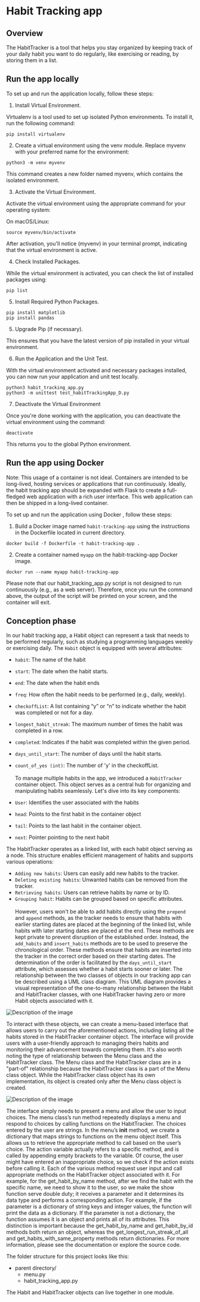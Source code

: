 
# Habit Tracking app
## Overview 
The HabitTracker is a tool that helps you stay organized by keeping track of your daily habit you want to do regularly, like exercising or reading, by storing them in a list.
## Run the app locally


To set up and run the application locally, follow these steps:

1. Install Virtual Environment.

Virtualenv is a tool used to set up isolated Python environments. To install it, run the following command:

```
pip install virtualenv
```

2. Create a virtual environment using the venv module. Replace myvenv with your preferred name for the environment:

```
python3 -m venv myvenv
```

This command creates a new folder named myvenv, which contains the isolated environment.

3. Activate the Virtual Environment.

Activate the virtual environment using the appropriate command for your operating system:

On macOS/Linux:
```
source myvenv/bin/activate 
```

After activation, you'll notice (myvenv) in your terminal prompt, indicating that the virtual environment is active.
 

4. Check Installed Packages.

While the virtual environment is activated, you can check the list of installed packages using:

```
pip list
```
5. Install Required Python Packages.

```
pip install matplotlib
pip install pandas
```
5. Upgrade Pip (if necessary).

This ensures that you have the latest version of pip installed in your virtual environment.

6. Run the Application and the Unit Test.

With the virtual environment activated and necessary packages installed, you can now run your application and unit test locally.

```
python3 habit_tracking_app.py
python3 -m unittest test_habitTrackingApp_D.py
```

7. Deactivate the Virtual Environment

Once you're done working with the application, you can deactivate the virtual environment using the command:

```
deactivate
```
This returns you to the global Python environment.



## Run the app using Docker

Note: This usage of a container is not ideal. Containers are intended to be long-lived, hosting services or applications that run continuously. Ideally, the habit tracking app should be expanded with Flask to create a full-fledged web application with a rich user interface. This web application can then be shipped in a long-lived container.

To set up and run the application using Docker , follow these steps:

1. Build a Docker image named `habit-tracking-app` using the instructions in the Dockerfile located in current directory. 

```
docker build -f Dockerfile -t habit-tracking-app .
```

2. Create a container named `myapp` on the habit-tracking-app Docker image.

```
docker run --name myapp habit-tracking-app   
```
 
Please note that our habit_tracking_app.py script is not designed to run continuously (e.g., as a web server). Therefore, once you run the command above, the output of the script will be printed on your screen, and the container will exit.

## Conception phase

In our habit tracking app, a Habit object can represent a task that needs to be performed 
regularly, such as studying a programming languages weekly or exercising daily. 
The `Habit` object is equipped with several attributes:

* `habit`: The name of the habit
* `start`: The date when the habit starts.
* `end`: The date when the habit ends
* `freq`: How often the habit needs to be performed (e.g., daily, weekly).
* `checkoffList`:  A list containing “y” or “n” to indicate 
whether the habit was completed or not for a day.
* `longest_habit_streak`: The maximum number of times 
the habit was completed in a row.
* `completed`: Indicates if the habit was completed within the given period.
* `days_until_start`:  The number of days until the habit starts.
* `count_of_yes (int)`: The number of 'y' in the checkoffList.
<br/><br/> 
To manage multiple habits in  the app, we introduced a `HabitTracker` container object. This object serves as a central hub for organizing and manipulating habits seamlessly. Let's dive into its key components:

* `User`: Identifies the user associated with the habits
* `head`: Points to the first habit in the container object
* `tail`: Points to the last habit in the container object.
* `next`: Pointer pointing to the next habit

The HabitTracker operates as a linked list, with each habit object serving as a node. This structure enables efficient management of habits and supports various operations:

* `Adding new habits`: Users can easily add new habits to the tracker.
* `Deleting existing habits`: Unwanted habits can be removed from the tracker.
* `Retrieving habits`: Users can retrieve habits by name or by ID.
* `Grouping habit`: Habits can be grouped based on specific attributes.
<br/><br/> 
However, users won't be able to add habits directly using the `prepend` and `append` methods, as the tracker needs to ensure that habits with earlier starting dates are placed at the beginning of the linked list, while habits with later starting dates are placed at the end. These methods are kept private to prevent disruption of the established order.
Instead, the `add_habits` and `insert_habits` methods are to be used to preserve the chronological order. These methods ensure that habits are inserted into the tracker in the correct order based on their starting dates.  The determination of the order is facilitated by the `days_until_start` attribute, which assesses whether a habit starts sooner or later. The relationship between the two classes of objects in our tracking app can be described  using a UML class diagram. This UML diagram provides a visual representation of the  one-to-many relationship between the Habit and HabitTracker classes, with one HabitTracker having zero or more Habit objects associated with it. 
<img src="uml_diagr.png" alt="Description of the image">
 
To interact with these objects, we can create a menu-based interface that allows users to carry out the aforementioned actions, including listing all the habits stored in the HabitTracker container object. The interface will provide users with a user-friendly approach to managing theirs habits and monitoring their advancement towards completing them.  It's also worth noting the type of relationship between the Menu class and the HabitTracker class. The Menu class and the HabitTracker class are in a "part-of" relationship because the HabitTracker class is a part of the Menu class object. While the HabitTracker class object has its own implementation, its object is created only after the Menu class object is created.


<img src="uml_diag_menu.png" alt="Description of the image">


The interface simply needs to present a menu and allow the user to input choices. The menu class’s run method repeatedly displays a menu and respond to choices by calling functions on the HabitTracker. The choices entered by the user are strings. In the menu’s __init__ method, we create a dictionary that maps strings to functions on the menu object itself.  This allows us to retrieve the appropriate method to call based on the user’s choice.  The action variable actually refers to a specific method, and is called by appending empty brackets to the variable. Of course, the user might have entered an inappropriate choice, so we check if the action exists before calling it. Each of the various method request user input and call appropriate methods on the HabitTracker object associated with it. For example, for the get_habit_by_name method, after we find the habit with the specific name, we need to show it to the user, so we make the show function serve double duty; it receives a parameter and it determines its data type and performs a corresponding action. For example, if the parameter is a dictionary of string keys and integer values, the function will print the data as a dictionary. If the parameter is not a dictionary, the function assumes it is an object and prints all of its attributes. This distinction is important because the get_habit_by_name and get_habit_by_id methods both return an object, whereas the get_longest_run_streak_of_all and get_habits_with_same_property methods return dictionaries. For more information, please see the documentation or explore the source code.





 The folder structure for this project looks like this:
 <ul>
  <li>parent directory/
    <ul>
      <li>menu.py</li>
      <li>habit_tracking_app.py</li>
    </ul>
  </li>
</ul>
The Habit and HabitTracker objects can live together in one module. 
</body>
